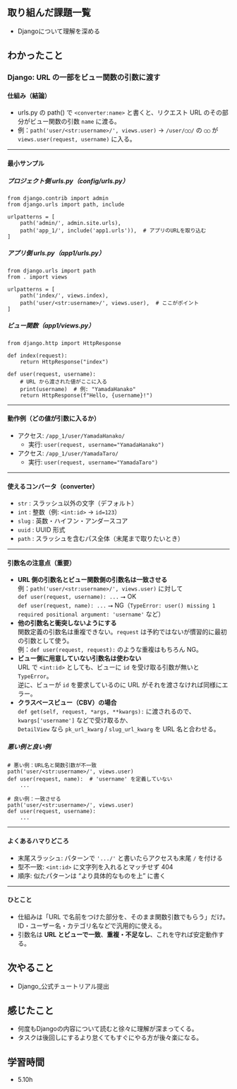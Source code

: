 
## 取り組んだ課題一覧  
- Djangoについて理解を深める

## わかったこと
### Django: URL の一部をビュー関数の引数に渡す

#### 仕組み（結論）
- urls.py の path() で `<converter:name>` と書くと、リクエスト URL のその部分がビュー関数の引数 `name` に渡る。
- 例：`path('user/<str:username>/', views.user)` → `/user/◯◯/` の `◯◯` が `views.user(request, username)` に入る。

---

#### 最小サンプル

##### プロジェクト側 urls.py（config/urls.py）
    from django.contrib import admin
    from django.urls import path, include

    urlpatterns = [
        path('admin/', admin.site.urls),
        path('app_1/', include('app1.urls')),  # アプリのURLを取り込む
    ]

##### アプリ側 urls.py（app1/urls.py）
    from django.urls import path
    from . import views

    urlpatterns = [
        path('index/', views.index),
        path('user/<str:username>/', views.user),  # ここがポイント
    ]

##### ビュー関数（app1/views.py）
    from django.http import HttpResponse

    def index(request):
        return HttpResponse("index")

    def user(request, username):
        # URL から渡された値がここに入る
        print(username)  # 例: "YamadaHanako"
        return HttpResponse(f"Hello, {username}!")

---

#### 動作例（どの値が引数に入るか）
- アクセス: `/app_1/user/YamadaHanako/`
  - 実行: `user(request, username="YamadaHanako")`
- アクセス: `/app_1/user/YamadaTaro/`
  - 実行: `user(request, username="YamadaTaro")`

---

#### 使えるコンバータ（converter）
- `str`  : スラッシュ以外の文字（デフォルト）
- `int`  : 整数（例: `<int:id>` → `id=123`）
- `slug` : 英数・ハイフン・アンダースコア
- `uuid` : UUID 形式
- `path` : スラッシュを含むパス全体（末尾まで取りたいとき）

---

#### 引数名の注意点（重要）
- **URL 側の引数名とビュー関数側の引数名は一致させる**  
  例：`path('user/<str:username>/', views.user)` に対して  
  `def user(request, username): ...` ⭢ OK  
  `def user(request, name): ...` ⭢ NG（`TypeError: user() missing 1 required positional argument: 'username'` など）
- **他の引数名と衝突しないようにする**  
  関数定義の引数名は重複できない。`request` は予約ではないが慣習的に最初の引数として使う。  
  例：`def user(request, request):` のような重複はもちろん NG。
- **ビュー側に用意していない引数名は使わない**  
  URL で `<int:id>` としても、ビューに `id` を受け取る引数が無いと `TypeError`。  
  逆に、ビューが `id` を要求しているのに URL がそれを渡さなければ同様にエラー。
- **クラスベースビュー（CBV）の場合**  
  `def get(self, request, *args, **kwargs):` に渡されるので、`kwargs['username']` などで受け取るか、  
  `DetailView` なら `pk_url_kwarg` / `slug_url_kwarg` を URL 名と合わせる。

##### 悪い例と良い例
    # 悪い例：URL名と関数引数が不一致
    path('user/<str:username>/', views.user)
    def user(request, name):  # 'username' を定義していない
        ...

    # 良い例：一致させる
    path('user/<str:username>/', views.user)
    def user(request, username):
        ...

---

#### よくあるハマりどころ
- 末尾スラッシュ: パターンで `'.../'` と書いたらアクセスも末尾 `/` を付ける
- 型不一致: `<int:id>` に文字列を入れるとマッチせず 404
- 順序: 似たパターンは “より具体的なものを上” に書く

---

#### ひとこと
- 仕組みは「URL で名前をつけた部分を、そのまま関数引数でもらう」だけ。ID・ユーザー名・カテゴリ名などで汎用的に使える。
- 引数名は **URL とビューで一致**、**重複・不足なし**、これを守れば安定動作する。


## 次やること
- Django_公式チュートリアル提出

## 感じたこと
- 何度もDjangoの内容について読むと徐々に理解が深まってくる。
- タスクは後回しにするより怠くてもすぐにやる方が後々楽になる。

## 学習時間
- 5.10h
